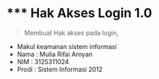 *** Hak Akses Login 1.0
===============

> Membuat Hak akses pada login, 

* Makul keamanan sistem informasi
* Nama : Mulia Rifai Aroyan
* NIM : 3125311024
* Prodi : Sistem Informasi 2012
